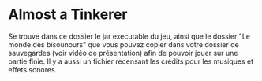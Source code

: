 # Almost a Tinkerer

Se trouve dans ce dossier le jar executable du jeu, ainsi que le dossier "Le monde des bisounours" que vous pouvez copier dans votre dossier de sauvegardes (voir vidéo de présentation) afin de pouvoir jouer sur une partie finie.
Il y a aussi un fichier recensant les crédits pour les musiques et effets sonores.
